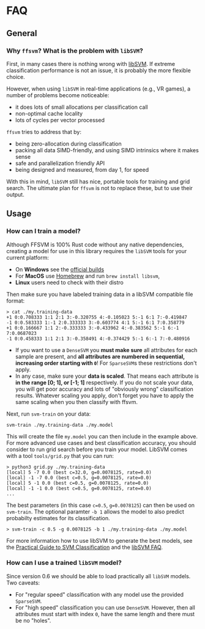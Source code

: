
# FAQ

## General

### Why `ffsvm`? What is the problem with `libSVM`?

First, in many cases there is nothing wrong with [libSVM](https://github.com/cjlin1/libSVM). If extreme classification performance is not an issue, it is probably the more flexible choice.

However, when using `libSVM` in real-time applications (e.g., VR games), a number of problems become noticeable:

* it does lots of small allocations per classification call
* non-optimal cache locality
* lots of cycles per vector processed

`ffsvm` tries to address that by:

* being zero-allocation during classification
* packing all data SIMD-friendly, and using SIMD intrinsics where it makes sense
* safe and parallelization friendly API
* being designed and measured, from day 1, for speed


With this in mind, `libSVM` still has nice, portable tools for training and grid search. The ultimate plan for `ffsvm` is not to replace these, but to use their output.


## Usage


### How can I train a model?

Although FFSVM is 100% Rust code without any native dependencies, creating a model for use in
this library requires the `libSVM` tools for your current platform:

* On **Windows** see the [official builds](https://github.com/cjlin1/libsvm/tree/master/windows)
* For **MacOS** use [Homebrew](https://brew.sh/) and run `brew install libsvm`,
* **Linux** users need to check with their distro

Then make sure you have labeled training data in a libSVM compatible file format:

```ignore
> cat ./my.training-data
+1 0:0.708333 1:1 2:1 3:-0.320755 4:-0.105023 5:-1 6:1 7:-0.419847
-1 0:0.583333 1:-1 2:0.333333 3:-0.603774 4:1 5:-1 6:1 7:0.358779
+1 0:0.166667 1:1 2:-0.333333 3:-0.433962 4:-0.383562 5:-1 6:-1 7:0.0687023
-1 0:0.458333 1:1 2:1 3:-0.358491 4:-0.374429 5:-1 6:-1 7:-0.480916

```

* If you want to use a `DenseSVM` you **must make sure** all attributes
for each sample are present, and **all attributes are numbered in sequential, increasing order starting with `0`**! For `SparseSVM`s these restrictions don't apply.
* In any case, make sure your **data is scaled**. That means each attribute is **in the range \[0; 1\], or \[-1; 1\]** respectively. If you do not scale your data, you will get poor accuracy and lots of "obviously wrong" classification results. Whatever scaling you apply, don't forget you have to apply the same scaling when you then classify with ffsvm.


Next, run `svm-train` on your data:

```ignore
svm-train ./my.training-data ./my.model
```

This will create the file `my.model` you can then include in the example above.
For more advanced use cases and best classification accuracy, you should consider to run
grid search before you train your model. LibSVM comes with a tool `tools/grid.py` that you
can run:

```ignore
> python3 grid.py ./my.training-data
[local] 5 -7 0.0 (best c=32.0, g=0.0078125, rate=0.0)
[local] -1 -7 0.0 (best c=0.5, g=0.0078125, rate=0.0)
[local] 5 -1 0.0 (best c=0.5, g=0.0078125, rate=0.0)
[local] -1 -1 0.0 (best c=0.5, g=0.0078125, rate=0.0)
...
```

The best parameters (in this case `c=0.5`, `g=0.0078125`) can then be used on `svm-train`. The
optional paramter `-b 1` allows the model to also predict probabilty estimates for its
classification.

```ignore
> svm-train -c 0.5 -g 0.0078125 -b 1 ./my.training-data ./my.model
```

For more information how to use libSVM to generate the best models, see the
[Practical Guide to SVM Classification](https://www.csie.ntu.edu.tw/%7Ecjlin/papers/guide/guide.pdf)
and the [libSVM FAQ](https://www.csie.ntu.edu.tw/%7Ecjlin/libsvm/faq.html).


### How can I use a trained `libSVM` model?

Since version 0.6 we should be able to load practically all `libSVM` models. Two caveats:

* For "regular speed" classification with any model use the provided `SparseSVM`.
* For "high speed" classification you can use `DenseSVM`. However, then all attributes must start with index `0`, have the same length and there must be no "holes".

